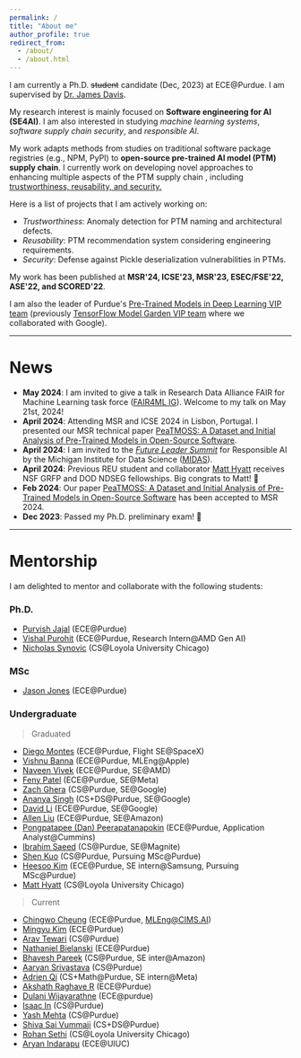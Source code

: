 ```yaml
---
permalink: /
title: "About me"
author_profile: true
redirect_from: 
  - /about/
  - /about.html
---
```



I am currently a Ph.D. ~~student~~ candidate (Dec, 2023) at ECE@Purdue. I am supervised by [Dr. James Davis](https://davisjam.github.io/).

My research interest is mainly focused on **Software engineering for AI (SE4AI)**. I am also interested in studying *machine learning systems*, *software supply chain security*, and *responsible AI*.

My work adapts methods from studies on traditional software package registries (e.g., NPM, PyPI) to **open-source pre-trained AI model (PTM) supply chain**. I currently work on developing novel approaches to enhancing multiple aspects of the PTM supply chain , including <ins>trustworthiness, reusability, and security<ins>.

Here is a list of projects that I am actively working on:
- _Trustworthiness_: Anomaly detection for PTM naming and architectural defects.
- _Reusability_: PTM recommendation system considering engineering requirements.
- _Security_: Defense against Pickle deserialization vulnerabilities in PTMs.

My work has been published at **MSR'24, ICSE'23, MSR'23, ESEC/FSE'22, ASE'22, and SCORED'22**.

I am also the leader of Purdue's [Pre-Trained Models in Deep Learning VIP team](https://engineering.purdue.edu/VIP/teams/tensorflow) (previously [TensorFlow Model Garden VIP team](https://engineering.purdue.edu/VIP/teams/pretrained-models-in-deep-learning) where we collaborated with Google).

--- 

# News

- **May 2024**: I am invited to give a talk in Research Data Alliance FAIR for Machine Learning task force ([FAIR4ML IG](https://nam04.safelinks.protection.outlook.com/?url=https%3A%2F%2Fwww.rd-alliance.org%2Fgroups%2Ffair-for-machine-learning-fair4ml-ig&data=05%7C02%7Cjiang784%40purdue.edu%7Cbee2275040f0419d18fe08dc63aea758%7C4130bd397c53419cb1e58758d6d63f21%7C0%7C0%7C638494848986273807%7CUnknown%7CTWFpbGZsb3d8eyJWIjoiMC4wLjAwMDAiLCJQIjoiV2luMzIiLCJBTiI6Ik1haWwiLCJXVCI6Mn0%3D%7C0%7C%7C%7C&sdata=tW7fFIZ7owYg5X13BQwj2YTpC6OccYQzI7YfcCgcSC4%3D&reserved=0)). Welcome to my talk on May 21st, 2024!
- **April 2024**: Attending MSR and ICSE 2024 in Lisbon, Portugal. I presented our MSR technical paper [PeaTMOSS: A Dataset and Initial Analysis of Pre-Trained Models in Open-Source Software](https://wenxin-jiang.github.io/files/publications/MSR24_PeaTMOSS.pdf).
- **April 2024**: I am invited to the [*Future Leader Summit*](https://midas.umich.edu/future-leaders-summit-2024/) for Responsible AI by the Michigan Institute for Data Science ([MIDAS](https://midas.umich.edu/)).
- **April 2024**: Previous REU student and collaborator [Matt Hyatt](https://mhyatt000.github.io/) receives NSF GRFP and DOD NDSEG fellowships. Big congrats to Matt! 🎉
- **Feb 2024**: Our paper [PeaTMOSS: A Dataset and Initial Analysis of Pre-Trained Models in Open-Source Software](https://wenxin-jiang.github.io/files/publications/MSR24_PeaTMOSS.pdf) has been accepted to MSR 2024.
- **Dec 2023**: Passed my Ph.D. preliminary exam! 🎉

--- 

# Mentorship
I am delighted to mentor and collaborate with the following students:

### Ph.D.
- [Purvish Jajal](https://www.linkedin.com/in/purvish-jajal-989774190/) (ECE@Purdue)
- [Vishal Purohit](https://www.linkedin.com/in/vishalsp/) (ECE@Purdue, Research Intern@AMD Gen AI)
- [Nicholas Synovic](https://www.linkedin.com/in/nsynovic/) (CS@Loyola University Chicago)


### MSc
- [Jason Jones](https://www.linkedin.com/in/jonesjasonh/) (ECE@Purdue)


### Undergraduate
> Graduated
- [Diego Montes](https://www.linkedin.com/in/montes-diego/) (ECE@Purdue, Flight SE@SpaceX)
- [Vishnu Banna](https://www.linkedin.com/in/vishnubanna/) (ECE@Purdue, MLEng@Apple)
- [Naveen Vivek](https://www.linkedin.com/in/naveen-vivek/) (ECE@Purdue, SE@AMD)
- [Feny Patel](https://www.linkedin.com/in/feny-patel/) (ECE@Purdue, SE@Meta) 
- [Zach Ghera](https://www.linkedin.com/in/zghera/) (CS@Purdue, SE@Google)
- [Ananya Singh](https://www.linkedin.com/in/imananyasingh/) (CS+DS@Purdue, SE@Google)
- [David Li](https://www.linkedin.com/in/davidli12/) (ECE@Purdue, SE@Google)
- [Allen Liu](https://www.linkedin.com/in/lenliu3/) (ECE@Purdue, SE@Amazon)
- [Pongpatapee (Dan) Peerapatanapokin](https://www.linkedin.com/in/pongpatapee-peerapatanapokin/) (ECE@Purdue, Application Analyst@Cummins)
- [Ibrahim Saeed](https://www.linkedin.com/in/ibrahimsaeed1/) (CS@Purdue, SE@Magnite)
- [Shen Kuo](https://www.linkedin.com/in/shen-kuo-8a7a821b0/) (CS@Purdue, Pursuing MSc@Purdue)
- [Heesoo Kim](https://www.linkedin.com/in/heesookiim/) (ECE@Purdue, SE intern@Samsung, Pursuing MSc@Purdue)
- [Matt Hyatt](https://mhyatt000.github.io/) (CS@Loyola University Chicago)

> Current 
- [Chingwo Cheung](https://www.linkedin.com/in/chingwo-cheung/) (ECE@Purdue, MLEng@CIMS.AI)
- [Mingyu Kim](https://www.linkedin.com/in/mingyu-ck-kim/) (ECE@Purdue)
- [Arav Tewari](https://www.linkedin.com/in/arav-tewari/) (CS@Purdue)
- [Nathaniel Bielanski](https://www.linkedin.com/in/nathaniel-bielanski-902780227/) (ECE@Purdue)
- [Bhavesh Pareek](https://www.linkedin.com/in/bhavesh-pareek/) (CS@Purdue, SE inter@Amazon)
- [Aaryan Srivastava](https://www.linkedin.com/in/aaryansriva/) (CS@Purdue)
- [Adrien Qi](https://www.linkedin.com/in/aqi/) (CS+Math@Purdue, SE intern@Meta)
- [Akshath Raghave R](https://www.linkedin.com/in/akshathrr/) (ECE@Purdue)
- [Dulani Wijayarathne](https://www.linkedin.com/in/dulaninw/) (ECE@purdue)
- [Isaac In](https://www.linkedin.com/in/isaac-in-a725941b9/) (CS@Purdue)
- [Yash Mehta](https://www.linkedin.com/in/yash-mehta2005/) (CS@Purdue)
- [Shiva Sai Vummaji](https://www.linkedin.com/in/shiva-sai-vummaji/) (CS+DS@Purdue)
- [Rohan Sethi](https://ssl.cs.luc.edu/author/rohan-sethi/) (CS@Loyola University Chicago)
- [Aryan Indarapu](https://www.linkedin.com/in/aryanindarapu/) (ECE@UIUC)
